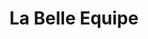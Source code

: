 ---
title: La Belle Equipe
tags: cards
address: 203 Rue Saint-Jean, 14000 Caen
social-media-link: instagram.com
number: 6
cssID: la-belle-equipe
lang: fr
description: >
    C'est le bistro de quartier! Accueil convivial et cuisine maison, avec des bons produits de saison. On se régale.
---